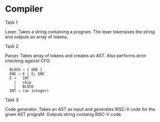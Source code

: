 # Compiler

Task 1

Lexer. Takes a string containing a program. The lexer tokensises the string and outputs an array of tokens.

Task 2

Parser. Takes array of tokens and creates an AST. Also performs error checking against CFG:

      BLOCK → { ENE }
      ENE →	E | E; ENE
      E →	INT
        |	skip
        |	BLOCK
      INT →	(an integer)
     
Task 3

Code generator. Takes an AST as input and generates RISC-V code for the given AST prograM. Outputs string containg RISC-V code.
